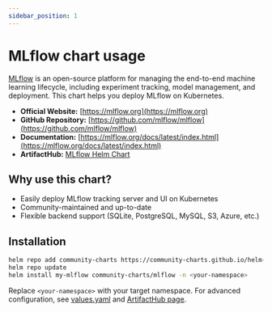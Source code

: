 ```yaml
---
sidebar_position: 1
---
```


# MLflow chart usage

[MLflow](https://mlflow.org) is an open-source platform for managing the end-to-end machine learning lifecycle, including experiment tracking, model management, and deployment. This chart helps you deploy MLflow on Kubernetes.

- **Official Website:** [https://mlflow.org](https://mlflow.org)
- **GitHub Repository:** [https://github.com/mlflow/mlflow](https://github.com/mlflow/mlflow)
- **Documentation:** [https://mlflow.org/docs/latest/index.html](https://mlflow.org/docs/latest/index.html)
- **ArtifactHub:** [MLflow Helm Chart](https://artifacthub.io/packages/helm/community-charts/mlflow)

## Why use this chart?

- Easily deploy MLflow tracking server and UI on Kubernetes
- Community-maintained and up-to-date
- Flexible backend support (SQLite, PostgreSQL, MySQL, S3, Azure, etc.)

## Installation

```bash
helm repo add community-charts https://community-charts.github.io/helm-charts
helm repo update
helm install my-mlflow community-charts/mlflow -n <your-namespace>
```

Replace `<your-namespace>` with your target namespace. For advanced configuration, see [values.yaml](https://github.com/community-charts/helm-charts/blob/main/charts/mlflow/values.yaml) and [ArtifactHub page](https://artifacthub.io/packages/helm/community-charts/mlflow).
